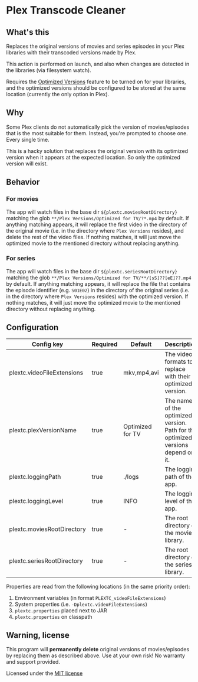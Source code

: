 # Plex Transcode Cleaner

## What's this
Replaces the original versions of movies and series episodes in your Plex libraries with their transcoded versions made by Plex.

This action is performed on launch, and also when changes are detected in the libraries (via filesystem watch).

Requires the [Optimized Versions](https://support.plex.tv/articles/213095317-creating-optimized-versions/) feature to be turned on for your libraries,
and the optimized versions should be configured to be stored at the same location (currently the only option in Plex).

## Why
Some Plex clients do not automatically pick the version of movies/episodes that is the most suitable for them.
Instead, you're prompted to choose one. Every single time.

This is a hacky solution that replaces the original version with its optimized version when it appears at the expected location.
So only the optimized version will exist.

## Behavior
### For movies
The app will watch files in the base dir `${plextc.moviesRootDirectory}` matching the glob `**/Plex Versions/Optimized for TV/?*.mp4` by default.
If anything matching appears, it will replace the first video in the directory of the original movie (i.e. in the directory where `Plex Versions` resides),
and delete the rest of the video files. If nothing matches, it will just move the optimized movie to the
mentioned directory without replacing anything.

### For series
The app will watch files in the base dir `${plextc.seriesRootDirectory}` matching the glob `**/Plex Versions/Optimized for TV/**/[sS]??[eE]??.mp4` by default.
If anything matching appears, it will replace the file that contains the episode identifier (e.g. `S01E02`) in the directory of the original series
(i.e. in the directory where `Plex Versions` resides) with the optimized version. If nothing matches, it will just move the optimized movie to the
mentioned directory without replacing anything.

## Configuration
| Config key                   | Required | Default          | Description                                                                      |
|------------------------------|----------|------------------|----------------------------------------------------------------------------------|
| plextc.videoFileExtensions   | true     | mkv,mp4,avi      | The video formats to replace with their optimized version.                       |
| plextc.plexVersionName       | true     | Optimized for TV | The name of the optimized version. Path for the optimized versions depend on it. |
| plextc.loggingPath           | true     | ./logs           | The logging path of the app.                                                     |
| plextc.loggingLevel          | true     | INFO             | The logging level of the app.                                                    |
| plextc.moviesRootDirectory   | true     | -                | The root directory of the movies library.                                        |
| plextc.seriesRootDirectory   | true     | -                | The root directory of the series library.                                        |

Properties are read from the following locations (in the same priority order):
1. Environment variables (in format `PLEXTC_videoFileExtensions`)
2. System properties (i.e. `-Dplextc.videoFileExtensions`)
3. `plextc.properties` placed next to JAR
4. `plextc.properties` on classpath

## Warning, license

This program will **permanently delete** original versions of movies/episodes by replacing them as described above. Use at your own risk! No warranty and support provided.

Licensed under the [MIT license](https://spdx.org/licenses/MIT.html)
